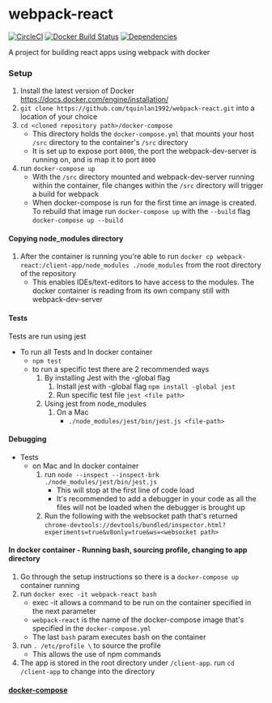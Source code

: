 # webpack-react
[![CircleCI](https://circleci.com/gh/tquinlan1992/webpack-react.svg?style=svg)](https://circleci.com/gh/tquinlan1992/webpack-react)
[![Docker Build Status](https://img.shields.io/docker/build/tquinlan1992/webpack-react.svg)](https://hub.docker.com/r/tquinlan1992/webpack-react/)
[![Dependencies](https://david-dm.org/tquinlan1992/webpack-react.svg)](https://david-dm.org/tquinlan1992/webpack-react)


A project for building react apps using webpack with docker

### Setup

1. Install the latest version of Docker
https://docs.docker.com/engine/installation/
2. ```git clone https://github.com/tquinlan1992/webpack-react.git``` into a location of your choice
3. ```cd <cloned repository path>/docker-compose```
    - This directory holds the ```docker-compose.yml``` that mounts your host ```/src``` directory to the container's ```/src``` directory
    - It is set up to expose port ```8000```, the port the webpack-dev-server is running on, and is map it to port ```8000```
4. run ```docker-compose up```
    - With the ```/src``` directory mounted and webpack-dev-server running within the container, file changes within the ```/src``` directory will trigger a build for webpack
    - When docker-compose is run for the first time an image is created.  To rebuild that image run ```docker-compose up``` with the ```--build``` flag
    ```docker-compose up --build```

#### Copying node_modules directory

1. After the container is running you're able to run ```docker cp webpack-react:/client-app/node_modules ./node_modules``` from the root directory of the repository
    - This enables IDEs/text-editors to have access to the modules.  The docker container is reading from its own company still with webpack-dev-server

#### Tests
Tests are run using jest
- To run all Tests and In docker container
    - ```npm test```
    - to run a specific test there are 2 recommended ways
        1. By installing Jest with the -global flag
            1. Install jest with -global flag ```npm install -global jest```
            2. Run specific test file ```jest <file path>```
        2. Using jest from node_modules
            1. On a Mac
                - ```./node_modules/jest/bin/jest.js <file-path>```

#### Debugging
- Tests
    - on Mac and In docker container
        1. run ```node --inspect --inspect-brk ./node_modules/jest/bin/jest.js```
            - This will stop at the first line of code load
            - It's recommended to add a debugger in your code as all the files will not be loaded when the debugger is brought up
        2. Run the following with the websocket path that's returned ```chrome-devtools://devtools/bundled/inspector.html?experiments=true&v8only=true&ws=<websocket path>```

#### In docker container - Running bash, sourcing profile, changing to app directory
1. Go through the setup instructions so there is a ```docker-compose up``` container running
2. run ```docker exec -it webpack-react bash```
    - exec -it allows a command to be run on the container specified in the next parameter
    - ```webpack-react``` is the name of the docker-compose image that's specified in the ```docker-compose.yml```
    - The last ```bash``` param executes bash on the container
3. run ```. /etc/profile \``` to source the profile
    - This allows the use of npm commands
4. The app is stored in the root directory under ```/client-app```.  run ```cd /client-app``` to change into the directory

#### [docker-compose](./docker-compose/README.md)
